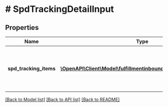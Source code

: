 # # SpdTrackingDetailInput

## Properties

Name | Type | Description | Notes
------------ | ------------- | ------------- | -------------
**spd_tracking_items** | [**\OpenAPI\Client\Model\fulfillmentinbound\SpdTrackingItemInput[]**](SpdTrackingItemInput.md) | List of Small Parcel Delivery (SPD) tracking items input. |

[[Back to Model list]](../../README.md#models) [[Back to API list]](../../README.md#endpoints) [[Back to README]](../../README.md)
